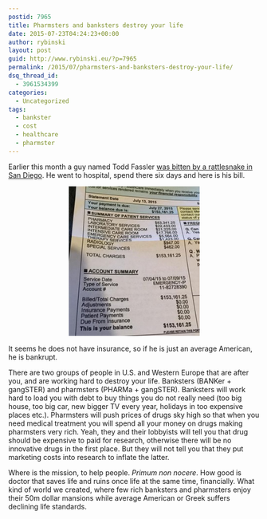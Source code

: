 ```yaml
---
postid: 7965
title: Pharmsters and banksters destroy your life
date: 2015-07-23T04:24:23+00:00
author: rybinski
layout: post
guid: http://www.rybinski.eu/?p=7965
permalink: /2015/07/pharmsters-and-banksters-destroy-your-life/
dsq_thread_id:
  - 3961534399
categories:
  - Uncategorized
tags:
  - bankster
  - cost
  - healthcare
  - pharmster
---
```

Earlier this month a guy named Todd Fassler [was bitten by a rattlesnake in San Diego](www.washingtonpost.com/blogs/wonkblog/wp/2015/07/20/this-153000-rattlesnake-bite-is-everything-wrong-with-american-health-care/). He went to hospital, spend there six days and here is his bill.

<p style="text-align: center;">
  <a href="/uploads/2015/07/153000_heathcare.jpg"><img class="size-medium wp-image-7966 aligncenter" title="153000_heathcare" src="/uploads/2015/07/153000_heathcare-263x300.jpg" alt="" width="263" height="300" /></a>
</p>

It seems he does not have insurance, so if he is just an average American, he is bankrupt.

There are two groups of people in U.S. and Western Europe that are after you, and are working hard to destroy your life. Banksters (BANKer + gangSTER) and pharmsters (PHARMa + gangSTER). Banksters will work hard to load you with debt to buy things you do not really need (too big house, too big car, new bigger TV every year, holidays in too expensive places etc.). Pharmsters will push prices of drugs sky high so that when you need medical treatment you will spend all your money on drugs making pharmsters very rich. Yeah, they and their lobbyists will tell you that drug should be expensive to paid for research, otherwise there will be no innovative drugs in the first place. But they will not tell you that they put marketing costs into research to inflate the latter.

Where is the mission, to help people. _Primum non nocere_. How good is doctor that saves life and ruins once life at the same time, financially. What kind of world we created, where few rich banksters and pharmsters enjoy their 50m dollar mansions while average American or Greek suffers declining life standards.

